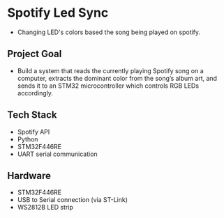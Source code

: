# Spotify Led Sync
- Changing LED's colors based the song being played on spotify.

## Project Goal
- Build a system that reads the currently playing Spotify song on a computer, extracts the dominant color from the song’s album art, and sends it to an STM32 microcontroller which controls RGB LEDs accordingly.

## Tech Stack

- Spotify API 
- Python 
- STM32F446RE
- UART serial communication

## Hardware

- STM32F446RE
- USB to Serial connection (via ST-Link)
- WS2812B LED strip
